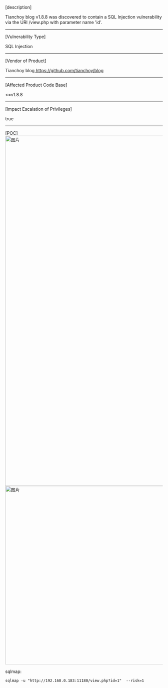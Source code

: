  [description]
 
Tianchoy blog v1.8.8 was discovered to contain a SQL Injection vulnerability via the URI /view.php with parameter name 'id'.

 ------------------------------------------

 [Vulnerability Type]
 
 SQL Injection

 ------------------------------------------
 [Vendor of Product]
 
 Tianchoy blog,https://github.com/tianchoy/blog

 ------------------------------------------

 [Affected Product Code Base]
 
 <=v1.8.8

 ------------------------------------------

 [Impact Escalation of Privileges]
 
 true

 ------------------------------------------
 [POC]
 <img width="1118" alt="图片" src="https://github.com/user-attachments/assets/a2bb1117-f8ab-4f5d-a834-db2ce0251571">
 <img width="570" alt="图片" src="https://github.com/user-attachments/assets/030d1a28-2801-4160-89fb-70a82fe56a1d">



sqlmap:
```
sqlmap -u "http://192.168.0.183:11180/view.php?id=1"  --risk=1

```
